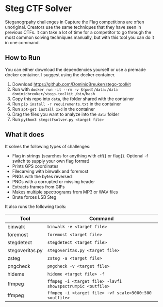 # Steg CTF Solver

Steganogrpahy challenges in Capture the Flag competitions are often unoriginal. Creators use the same techniques that they have seen in previous CTFs. It can take a lot of time for a competitor to go through the most common solving techniques manually, but with this tool you can do it in one command.


## How to Run
You can either download the dependencies yourself or use a premade docker container. I suggest using the docker container.
 1. Download https://github.com/DominicBreuker/stego-toolkit
 2. Run with `docker run -it --rm -v $(pwd)/data:/data dominicbreuker/stego-toolkit /bin/bash`
 3. Copy this repo into `data`, the folder shared with the container
 4. Run `pip install -r requirements.txt` in the container
 5. Run `apt-get install xxd` in the container
 6. Drag the files you want to analyze into the `data` folder
 7. Run `python3 stegctfsolver.py <target file>`
 
## What it does
It solves the following types of challenges:
 - Flag in strings (searches for anything with ctf{} or flag{}. Optional -f switch to supply your own flag format)
 - Prints GPS coordinates
 - Filecarving with binwalk and foremost
 - PNGs with the bytes reversed
 - PNGs with a corrupted or missing header
 - Extracts frames from GIFs
 - Makes multiple spectrograms from MP3 or WAV files
 - Brute forces LSB Steg

It also runs the following tools:


|  Tool  | Command |
|----------------|--------------------------|
| binwalk  | `binwalk -e <target file>`  |
| foremost| `foremost <target file>` |
| stegdetect| `stegdetect <target file>` |
| stegoveritas.py| `stegoveritas.py <target file>` |
| zsteg| `zsteg -a <target file>` |
| pngcheck| `pngcheck -v <target file>` |
| hideme | `hideme <target file> -f`|
|ffmpeg | `ffmpeg -i <target file> -lavfi showspectrumpic <outfile>`|
|ffmpeg | `ffmpeg -i <target file> -vf scale=5000:500 <outfile>`|